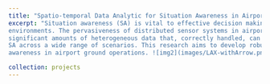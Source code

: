 ```yaml
---
title: "Spatio-temporal Data Analytic for Situation Awareness in Airport Operations"
excerpt: "Situation awareness (SA) is vital to effective decision making in complex and dynamic sensed
environments. The pervasiveness of distributed sensor systems in airport operations is generating
significant amounts of heterogeneous data that, correctly handled, can offer significant insights for
SA across a wide range of scenarios. This research aims to develop robust techniques and tools to discover spatio-temporal patterns from a variety of airport sensor data and complementary data sources to inform and improve situation
awareness in airport ground operations. ![img2](images/LAX-withArrow.png)"

collection: projects
---
```

